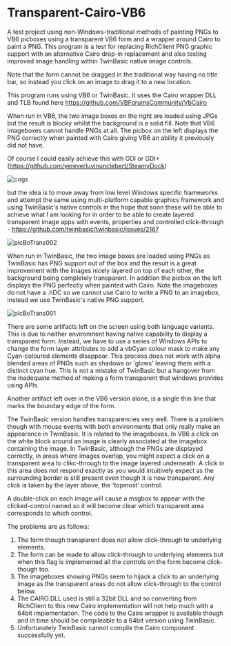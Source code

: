 # Transparent-Cairo-VB6

A test project using non-Windows-traditional methods of painting PNGs to VB6 picboxes using a transparent VB6 form and a wrapper around Cairo to paint a PNG.
This program is a test for replacing RichClient PNG graphic support with an alternative Cairo drop-in replacement and also testing improved image handling within TwinBasic native image controls.

Note that the form cannot be dragged in the traditional way having no title bar, so instead you click on an image to drag it to a new location. 

This program runs using VB6 or TwinBasic. It uses the Cairo wrapper DLL and TLB found here https://github.com/VBForumsCommunity/VbCairo

When run in VB6, the two image boxes on the right are loaded using JPGs but the result is blocky whilst the background is a solid fill. Note that VB6 imageboxes cannot handle PNGs at all. The picbox on the left displays the PNG correctly when painted with Cairo giving VB6 an ability it previously did not have.

Of course I could easily achieve this with GDI or GDI+ (https://github.com/yereverluvinunclebert/SteamyDock) 

![cogs](https://github.com/yereverluvinunclebert/SteamyDock/assets/2788342/ba617c24-0c77-4577-b211-47e1c05a4a5e)

but the idea is to move away from low level Windows specific frameworks and attempt the same using multi-platform capable graphics framework and using TwinBasic's native controls in the hope that soon these will be able to achieve what I am looking for in order to be able to create layered transparent image apps with events, properties and controlled click-through - https://github.com/twinbasic/twinbasic/issues/2167

![picBoTrans002](https://github.com/user-attachments/assets/bb179608-3331-4488-aa6f-09b1f69198d9)

When run in TwinBasic, the two image boxes are loaded using PNGs as TwinBasic has PNG support out of the box and the result is a great improvement with the images nicely layered on top of each other, the background being completely transparent. In addition the picbox on the left displays the PNG perfectly when painted with Cairo. Note the imageboxes do not have a .hDC so we cannot use Cairo to write a PNG to an imagebox, instead we use TwinBasic's native PNG support.

![picBoTrans001](https://github.com/user-attachments/assets/24e2f986-9514-4486-9e0c-8542b8a0a57f)

There are some artifacts left on the screen using both language variants. This is due to neither environment having native capability to display a transparent form. Instead, we have to use a series of Windows APIs to change the form layer attributes to add a vbCyan colour mask to make any Cyan-coloured elements disappear. This process does not work with alpha blended areas of PNGs such as shadows or 'glows' leaving them with a distinct cyan hue. This is not a mistake of TwinBasic but a hangover from the inadequate method of making a form transparent that windows provides using APIs.

Another artifact left over in the VB6 version alone, is a single thin line that marks the boundary edge of the form.

The TwinBasic version handles transparencies very well. There is a problem though with mouse events with both environments that only really make an appearance in TwinBasic. It is related to the imageboxes. In VB6 a click on the white block around an image is clearly associated at the imagebox containing the image. In TwinBasic, although the PNGs are displayed correctly, in areas where images overlap, you might expect a click on a transparent area to clikc-through to the image layered underneath. A click in this area does not respond exactly as you would intuitively expect as the surrounding border is still present even though it is now transparent. Any click is taken by the layer above, the 'topmost' control. 

A double-click on each image will cause a msgbox to appear with the clicked-control named so it will become clear which transparent area corresponds to which control.

The problems are as follows:

1. The form though transparent does not allow click-through to underlying elements.
2. The form can be made to allow click-through to underlying elements but when this flag is implemented all the controls on the form become click-though too.
3. The imageboxes showing PNGs seem to hijack a click to an underlying image as the transparent areas do not allow click-through to the control below.
4. The CAIRO.DLL used is still a 32bit DLL and so converting from RichClient to this new Cairo implementation will not help much with a 64bit implementation. The code to the Cairo wrapper is available though and in time should be compileable to a 64bit version using TwinBasic.
5. Unfortunately TwinBasic cannot compile the Cairo component successfully yet.
